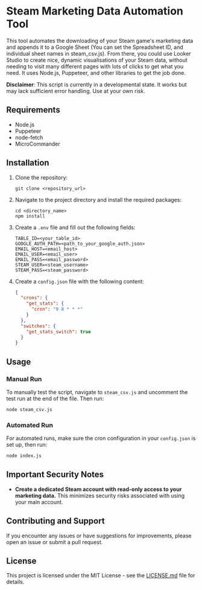 # Steam Marketing Data Automation Tool

This tool automates the downloading of your Steam game's marketing data and appends it to a Google Sheet (You can set the Spreadsheet ID, and individual sheet names in steam_csv.js). From there, you could use Looker Studio to create nice, dynamic visualisations of your Steam data, without needing to visit many different pages with lots of clicks to get what you need. It uses Node.js, Puppeteer, and other libraries to get the job done.

**Disclaimer**: This script is currently in a developmental state. It works but may lack sufficient error handling. Use at your own risk.

## Requirements

- Node.js
- Puppeteer
- node-fetch
- MicroCommander

## Installation

1. Clone the repository:

    ```
    git clone <repository_url>
    ```

2. Navigate to the project directory and install the required packages:

    ```
    cd <directory_name>
    npm install
    ```

3. Create a `.env` file and fill out the following fields:

    ```
    TABLE_ID=<your_table_id>
    GOOGLE_AUTH_PATH=<path_to_your_google_auth.json>
    EMAIL_HOST=<email_host>
    EMAIL_USER=<email_user>
    EMAIL_PASS=<email_password>
    STEAM_USER=<steam_username>
    STEAM_PASS=<steam_password>
    ```

4. Create a `config.json` file with the following content:

    ```json
    {
      "crons": {
        "get_stats": {
          "cron": "0 8 * * *"
        }
      },
      "switches": {
        "get_stats_switch": true
      }
    }
    ```

## Usage

### Manual Run

To manually test the script, navigate to `steam_csv.js` and uncomment the test run at the end of the file. Then run:

```bash
node steam_csv.js
```

### Automated Run

For automated runs, make sure the cron configuration in your `config.json` is set up, then run:

```bash
node index.js
```

## Important Security Notes

- **Create a dedicated Steam account with read-only access to your marketing data.** This minimizes security risks associated with using your main account.

## Contributing and Support

If you encounter any issues or have suggestions for improvements, please open an issue or submit a pull request.

## License

This project is licensed under the MIT License - see the [LICENSE.md](LICENSE.md) file for details.
